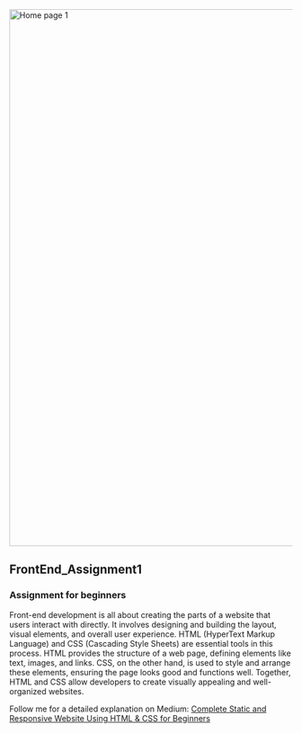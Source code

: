 <img width="955" alt="Home page 1" src="https://github.com/user-attachments/assets/03f3f72e-457e-4411-9309-7cfa2777d236">

## FrontEnd_Assignment1

### Assignment for beginners

Front-end development is all about creating the parts of a website that users interact with directly. It involves designing and building the layout, visual elements, and overall user experience. HTML (HyperText Markup Language) and CSS (Cascading Style Sheets) are essential tools in this process. HTML provides the structure of a web page, defining elements like text, images, and links. CSS, on the other hand, is used to style and arrange these elements, ensuring the page looks good and functions well. Together, HTML and CSS allow developers to create visually appealing and well-organized websites.

Follow me for a detailed explanation on Medium: [Complete Static and Responsive Website Using HTML & CSS for Beginners](https://medium.com/@sriyasreerama45/complete-static-and-responsive-website-using-html-css-for-beginners-45a5c2afe19c)

